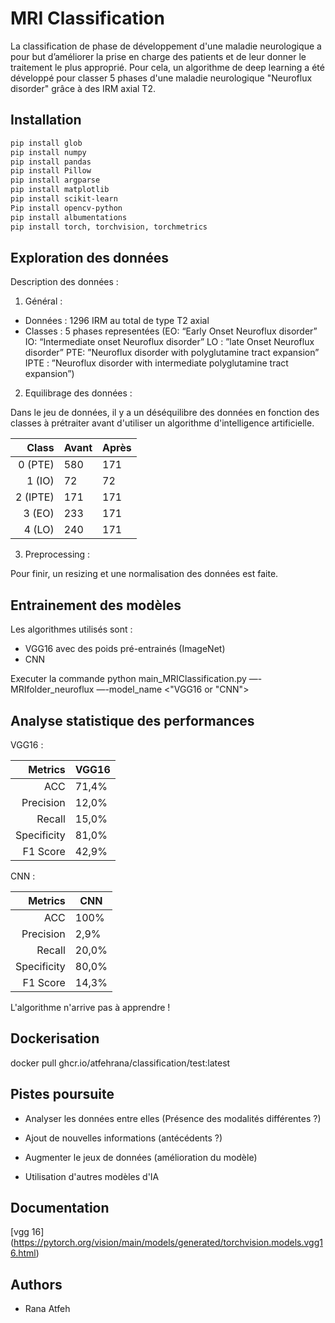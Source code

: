 # MRI Classification

La classification de phase de développement d'une maladie neurologique a pour but d’améliorer la prise en charge des patients et de leur donner le traitement le plus approprié. Pour cela, un algorithme de deep learning a été développé pour classer 5 phases d'une maladie neurologique "Neuroflux disorder" grâce à des IRM axial T2.

## Installation

```bash
pip install glob
pip install numpy 
pip install pandas
pip install Pillow
pip install argparse
pip install matplotlib
pip install scikit-learn
Pip install opencv-python
pip install albumentations
pip install torch, torchvision, torchmetrics
```

## Exploration des données 

Description des données :

1. Général :

- Données : 1296 IRM au total de type T2 axial
- Classes : 5 phases representées 
(EO: “Early Onset Neuroflux disorder”
IO: “Intermediate onset Neuroflux disorder”
LO : ”late Onset Neuroflux disorder”
PTE: ”Neuroflux disorder with polyglutamine tract expansion”
IPTE : ”Neuroflux disorder with intermediate polyglutamine tract expansion”)

2. Equilibrage des données :

Dans le jeu de données, il y a un déséquilibre des données en fonction des classes à prétraiter avant d'utiliser un algorithme d'intelligence artificielle.

|   Class   |   Avant   |   Après   |
|----------:|-----------|-----------|
|   0 (PTE) |    580    |    171    |
|   1 (IO)  |     72    |     72    |
|   2 (IPTE)|    171    |    171    |
|   3 (EO)  |    233    |    171    |
|   4 (LO)  |    240    |    171    |

3. Preprocessing :

Pour finir, un resizing et une normalisation des données est faite.

## Entrainement des modèles

Les algorithmes utilisés sont :

- VGG16 avec des poids pré-entrainés (ImageNet)
- CNN

Executer la commande python main_MRIClassification.py —-MRIfolder_neuroflux <neuroflux MRI folder path> —-model_name <"VGG16 or "CNN">

## Analyse statistique des performances
 
VGG16 :
 
|  Metrics  |   VGG16   |
|----------:|-----------|
|        ACC|   71,4%   |
|  Precision|   12,0%   |
|     Recall|   15,0%   |
|Specificity|   81,0%   |
|   F1 Score|   42,9%   |
  
 
 CNN :
 
|  Metrics  |    CNN    |
|----------:|-----------|
|        ACC|   100%    |
|  Precision|   2,9%    |
|     Recall|   20,0%   |
|Specificity|   80,0%   |
|   F1 Score|   14,3%   |
  
L'algorithme n'arrive pas à apprendre !
 

## Dockerisation
  
 docker pull ghcr.io/atfehrana/classification/test:latest 

## Pistes poursuite

- Analyser les données entre elles (Présence des modalités différentes ?)

- Ajout de nouvelles informations (antécédents ?)

- Augmenter le jeux de données (amélioration du modèle)

- Utilisation d'autres modèles d'IA

## Documentation

[vgg 16] (https://pytorch.org/vision/main/models/generated/torchvision.models.vgg16.html)

## Authors

- Rana Atfeh

